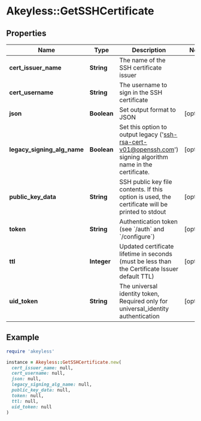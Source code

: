 # Akeyless::GetSSHCertificate

## Properties

| Name | Type | Description | Notes |
| ---- | ---- | ----------- | ----- |
| **cert_issuer_name** | **String** | The name of the SSH certificate issuer |  |
| **cert_username** | **String** | The username to sign in the SSH certificate |  |
| **json** | **Boolean** | Set output format to JSON | [optional] |
| **legacy_signing_alg_name** | **Boolean** | Set this option to output legacy (&#39;ssh-rsa-cert-v01@openssh.com&#39;) signing algorithm name in the certificate. | [optional] |
| **public_key_data** | **String** | SSH public key file contents. If this option is used, the certificate will be printed to stdout | [optional] |
| **token** | **String** | Authentication token (see &#x60;/auth&#x60; and &#x60;/configure&#x60;) | [optional] |
| **ttl** | **Integer** | Updated certificate lifetime in seconds (must be less than the Certificate Issuer default TTL) | [optional] |
| **uid_token** | **String** | The universal identity token, Required only for universal_identity authentication | [optional] |

## Example

```ruby
require 'akeyless'

instance = Akeyless::GetSSHCertificate.new(
  cert_issuer_name: null,
  cert_username: null,
  json: null,
  legacy_signing_alg_name: null,
  public_key_data: null,
  token: null,
  ttl: null,
  uid_token: null
)
```

